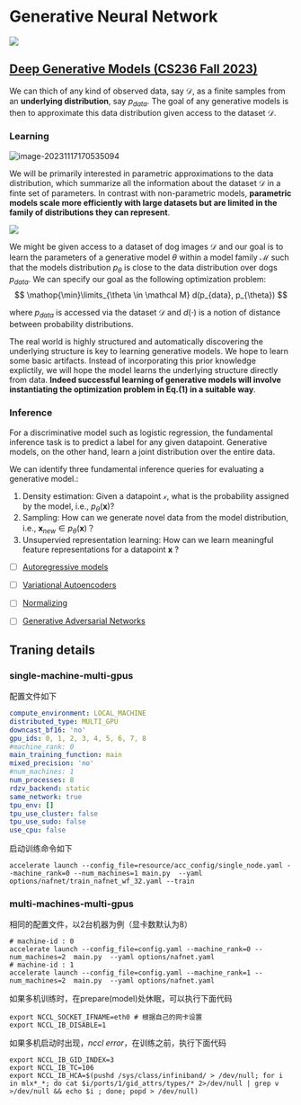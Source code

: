 # Generative Neural Network

[![](https://qiniu.lianghao.work/CodeBase-v0.1-blue)](https://github.com/HLImg/PictoRestore)

## [Deep Generative Models (CS236 Fall 2023)](https://deepgenerativemodels.github.io/)


We can thich of any kind of observed data, say $\mathcal D$, as a finite samples from an **underlying distribution**, say $p_{data}$. The goal of any generative models is then to approximate this data distribution given access to the dataset $\mathcal D$.

### Learning
![image-20231117170535094](https://qiniu.lianghao.work/image-20231117170535094.png)

We will be primarily interested in parametric approximations to the data distribution, which summarize all the information about the dataset $\mathcal D$ in a finte set of parameters. In contrast with non-parametric models, **parametric models scale more efficiently with large datasets but are limited in the family of distributions they can represent**.


![](https://qiniu.lianghao.work/image-20231117170642832.png)

We might be given access to a dataset of dog images $\mathcal D$ and our goal is to learn the parameters of a generative model $\theta$ within a model family $\mathcal M$ such that the models distribution $p_{\theta}$ is close to the data distribution over dogs $p_{data}$. We can specify our goal as the following optimization problem:
$$
\mathop{\min}\limits_{\theta \in \mathcal M} d(p_{data}, p_{\theta})
$$

where $p_{data}$ is accessed via the dataset $\mathcal D$ and $d(\cdot)$ is a notion of distance between probability distributions.

The real world is highly structured and automatically discovering the underlying structure is key to learning generative models. We hope to learn some basic artifacts. Instead of incorporating this prior knowledge explictily, we will hope the model learns the underlying structure directly from data. **Indeed successful learning of generative models will involve instantiating the optimization problem in Eq.(1) in a suitable way**.

### Inference
For a discriminative model such as logistic regression, the fundamental inference task is to predict a label for any given datapoint. Generative models, on the other hand, learn a joint distribution over the entire data.

We can identify three fundamental inference queries for evaluating a generative model.:
1. Density estimation: Given a datapoint $\mathcal x$, what is the probability assigned by the model, i.e., $p_{\theta}(\mathbf x)$?
2. Sampling: How can we generate novel data from the model distribution, i.e., $\mathbf x_{new} \in p_{\theta}(\mathbf x)$？
3. Unsupervied representation learning: How can we learn meaningful feature representations for a datapoint $\mathbf x$ ?




- [ ] [Autoregressive models](./docs/notes/1_autoregressive.md)
- [ ] [Variational Autoencoders](./docs/notes/2_vae.md)
- [ ] [Normalizing](./docs/notes/3_normlizing.md)
- [ ] [Generative Adversarial Networks](./docs/notes/4_gan.md)



## Traning details
### single-machine-multi-gpus

配置文件如下
```yaml
compute_environment: LOCAL_MACHINE
distributed_type: MULTI_GPU
downcast_bf16: 'no'
gpu_ids: 0, 1, 2, 3, 4, 5, 6, 7, 8
#machine_rank: 0
main_training_function: main
mixed_precision: 'no'
#num_machines: 1
num_processes: 8
rdzv_backend: static
same_network: true
tpu_env: []
tpu_use_cluster: false
tpu_use_sudo: false
use_cpu: false

```
启动训练命令如下
```shell
accelerate launch --config_file=resource/acc_config/single_node.yaml --machine_rank=0 --num_machines=1 main.py  --yaml options/nafnet/train_nafnet_wf_32.yaml --train
```
### multi-machines-multi-gpus
相同的配置文件，以2台机器为例（显卡数默认为8）
```shell
# machine-id : 0
accelerate launch --config_file=config.yaml --machine_rank=0 --num_machines=2  main.py  --yaml options/nafnet.yaml
# machine-id : 1
accelerate launch --config_file=config.yaml --machine_rank=1 --num_machines=2  main.py  --yaml options/nafnet.yaml
```
如果多机训练时，在prepare(model)处休眠，可以执行下面代码
```shell
export NCCL_SOCKET_IFNAME=eth0 # 根据自己的网卡设置
export NCCL_IB_DISABLE=1
```
如果多机启动时出现，*nccl error*，在训练之前，执行下面代码
```shell
export NCCL_IB_GID_INDEX=3
export NCCL_IB_TC=106
export NCCL_IB_HCA=$(pushd /sys/class/infiniband/ > /dev/null; for i in mlx*_*; do cat $i/ports/1/gid_attrs/types/* 2>/dev/null | grep v >/dev/null && echo $i ; done; popd > /dev/null)
```
